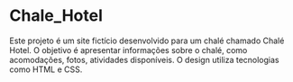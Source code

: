 # Chale_Hotel
Este projeto é um site fictício desenvolvido para um chalé chamado Chalé Hotel. O objetivo é apresentar informações sobre o chalé, como acomodações, fotos, atividades disponíveis. O design utiliza tecnologias como HTML e CSS.
